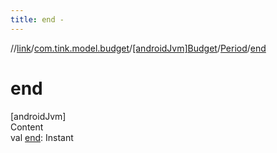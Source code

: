 ```yaml
---
title: end -
---
```

//[link](../../../index.md)/[com.tink.model.budget](../../index.md)/[[androidJvm]Budget](../index.md)/[Period](index.md)/[end](end.md)



# end  
[androidJvm]  
Content  
val [end](end.md): Instant  



